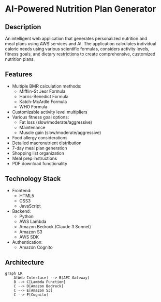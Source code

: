 # AI-Powered Nutrition Plan Generator

## Description
An intelligent web application that generates personalized nutrition and meal plans using AWS services and AI. The application calculates individual caloric needs using various scientific formulas, considers activity levels, fitness goals, and dietary restrictions to create comprehensive, customized nutrition plans.

## Features
- Multiple BMR calculation methods:
  - Mifflin-St Jeor Formula
  - Harris-Benedict Formula
  - Katch-McArdle Formula
  - WHO Formula
- Customizable activity level multipliers
- Various fitness goal options:
  - Fat loss (slow/moderate/aggressive)
  - Maintenance
  - Muscle gain (slow/moderate/aggressive)
- Food allergy considerations
- Detailed macronutrient distribution
- 7-day meal plan generation
- Shopping list organization
- Meal prep instructions
- PDF download functionality

## Technology Stack
- Frontend:
  - HTML5
  - CSS3
  - JavaScript
- Backend:
  - Python
  - AWS Lambda
  - Amazon Bedrock (Claude 3 Sonnet)
  - Amazon S3
  - AWS SDK
- Authentication:
  - Amazon Cognito

## Architecture
```mermaid
graph LR
    A[Web Interface] --> B[API Gateway]
    B --> C[Lambda Function]
    C --> D[Amazon Bedrock]
    C --> E[Amazon S3]
    C --> F[Cognito]
